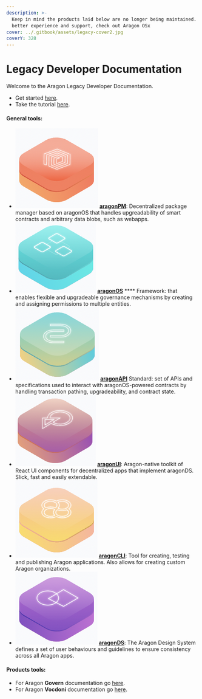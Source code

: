 ```yaml
---
description: >-
  Keep in mind the products laid below are no longer being maintained. For a
  better experience and support, check out Aragon OSx
cover: ../.gitbook/assets/legacy-cover2.jpg
coverY: 328
---
```


# Legacy Developer Documentation

Welcome to the Aragon Legacy Developer Documentation.

* Get started [here](tools/the-basics/getting-started.md).
* Take the tutorial [here](tools/guides/custom-deploy.md).

#### General tools:

* <img src="../.gitbook/assets/Schermata 2022-07-22 alle 16.08.59 (1).png" alt="" data-size="line"> [**aragonPM**](developers/tools/aragonpm/): Decentralized package manager based on aragonOS that handles upgreadability of smart contracts and arbitrary data blobs, such as webapps.
* <img src="../.gitbook/assets/Schermata 2022-07-22 alle 16.13.07.png" alt="" data-size="line"> [**aragonOS**](developers/tools/aragonos/) \*\*\*\* Framework: that enables flexible and upgradeable governance mechanisms by creating and assigning permissions to multiple entities.
* <img src="../.gitbook/assets/Schermata 2022-07-22 alle 16.15.29.png" alt="" data-size="line"> [**aragonAPI**](developers/tools/aragonapi/) Standard: set of APIs and specifications used to interact with aragonOS-powered contracts by handling transaction pathing, upgradeability, and contract state.
* <img src="../.gitbook/assets/Schermata 2022-07-22 alle 16.17.24.png" alt="" data-size="line"> [**aragonUI**](developers/tools/aragonui/): Aragon-native toolkit of React UI components for decentralized apps that implement aragonDS. Slick, fast and easily extendable.
* <img src="../.gitbook/assets/Schermata 2022-07-22 alle 16.19.33 (1).png" alt="" data-size="line"> [**aragonCLI**](developers/tools/aragoncli/): Tool for creating, testing and publishing Aragon applications. Also allows for creating custom Aragon organizations.
* <img src="../.gitbook/assets/Schermata 2022-07-22 alle 16.20.47.png" alt="" data-size="line"> [**aragonDS**](developers/tools/aragonds/): The Aragon Design System defines a set of user behaviours and guidelines to ensure consistency across all Aragon apps.

#### Products tools:

* For Aragon **Govern** documentation go [here](products/aragon-govern/).
* For Aragon **Vocdoni** documentation go [here](products/aragon-vocdoni.md).
